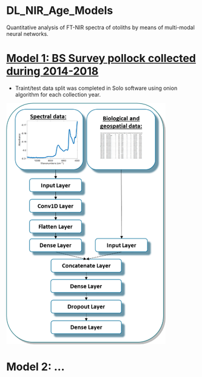 # DL_NIR_Age_Models
Quantitative analysis of FT-NIR spectra of otoliths by means of multi-modal neural networks.

# [Model 1: BS Survey pollock collected during 2014-2018](https://github.com/NOAA-Fisheries-AFSC-Age-and-Growth/age_model_pollock_BSsurvey_2014-2018)
* Traint/test data split was completed in Solo software using onion algorithm for each collection year. 

![](/images/m_picture.png)

# Model 2: ...
